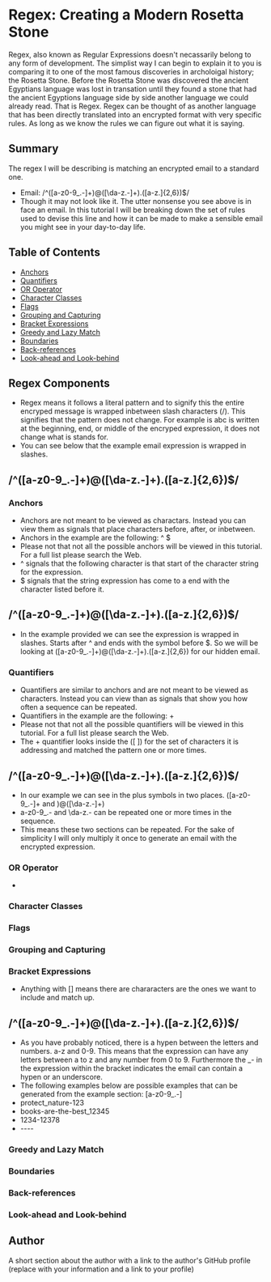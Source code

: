 # Regex: Creating a Modern Rosetta Stone
<!-- Introductory paragraph (replace this with your text) -->
Regex, also known as Regular Expressions doesn't necassarily belong to any form of development. The simplist way I can begin to explain it to you is comparing it to one of the most famous discoveries in archoloigal history; the Rosetta Stone. Before the Rosetta Stone was discovered the ancient Egyptians language was lost in transation until they found a stone that had the ancient Egyptions language side by side another language we could already read. That is Regex. Regex can be thought of as another language that has been directly translated into an encrypted format with very specific rules. As long as we know the rules we can figure out what it is saying. 

## Summary
<!-- Briefly summarize the regex you will be describing and what you will explain. Include a code snippet of the regex. Replace this text with your summary. -->
The regex I will be describing is matching an encrypted email to a standard one. 

- Email: /^([a-z0-9_\.-]+)@([\da-z\.-]+)\.([a-z\.]{2,6})$/
- Though it may not look like it. The utter nonsense you see above is in face an email. In this tutorial I will be breaking down the set of rules used to devise this line and how it can be made to make a sensible email you might see in your day-to-day life.

## Table of Contents

- [Anchors](#anchors)
- [Quantifiers](#quantifiers)
- [OR Operator](#or-operator)
- [Character Classes](#character-classes)
- [Flags](#flags)
- [Grouping and Capturing](#grouping-and-capturing)
- [Bracket Expressions](#bracket-expressions)
- [Greedy and Lazy Match](#greedy-and-lazy-match)
- [Boundaries](#boundaries)
- [Back-references](#back-references)
- [Look-ahead and Look-behind](#look-ahead-and-look-behind)

## Regex Components
- Regex means it follows a literal pattern and to signify this the entire encryped message is wrapped inbetween slash characters (/). This signifies that the pattern does not change. For example is abc is written at the beginning, end, or middle of the encryped expression, it does not change what is stands for. 
- You can see below that the example email expression is wrapped in slashes. 
## /^([a-z0-9_\.-]+)@([\da-z\.-]+)\.([a-z\.]{2,6})$/

### Anchors
- Anchors are not meant to be viewed as charactars. Instead you can view them as signals that place characters before, after, or inbetween. 
- Anchors in the example are the following: ^ $
- Please not that not all the possible anchors will be viewed in this tutorial. For a full list please search the Web. 
- ^ signals that the following character is that start of the character string for the expression. 
- $ signals that the string expression has come to a end with the character listed before it. 
## /^([a-z0-9_\.-]+)@([\da-z\.-]+)\.([a-z\.]{2,6})$/
- In the example provided we can see the expression is wrapped in slashes. Starts after ^ and ends with the symbol before $. So we will be looking at ([a-z0-9_\.-]+)@([\da-z\.-]+)\.([a-z\.]{2,6}) for our hidden email.

### Quantifiers
- Quantifiers are similar to anchors and are not meant to be viewed as characters. Instead you can view than as signals that show you how often a sequence can be repeated.
- Quantifiers in the example are the following: + 
- Please not that not all the possible quantifiers will be viewed in this tutorial. For a full list please search the Web. 
- The + quantifier looks inside the ([ ]) for the set of characters it is addressing and matched the pattern one or more times. 
## /^([a-z0-9_\.-]+)@([\da-z\.-]+)\.([a-z\.]{2,6})$/
- In our example we can see in the plus symbols in two places. ([a-z0-9_\.-]+ and )@([\da-z\.-]+)
- a-z0-9_\.- and \da-z\.- can be repeated one or more times in the sequence.  
- This means these two sections can be repeated. For the sake of simplicity I will only multiply it once to generate an email with the encrypted expression. 

### OR Operator
- 

### Character Classes

### Flags

### Grouping and Capturing

### Bracket Expressions
- Anything with [] means there are chararacters are the ones we want to include and match up. 
## /^([a-z0-9_\.-]+)@([\da-z\.-]+)\.([a-z\.]{2,6})$/
- As you have probably noticed, there is a hypen between the letters and numbers. a-z and 0-9. This means that the expression can have any letters between a to z and any number from 0 to 9. Furthermore the _- in the expression within the bracket indicates the email can contain a hypen or an underscore.
- The following examples below are possible examples that can be generated from the example section: [a-z0-9_\.-]
- protect_nature-123
- books-are-the-best_12345
- 1234-12378
- _-_-_-_-

### Greedy and Lazy Match

### Boundaries

### Back-references

### Look-ahead and Look-behind

## Author

A short section about the author with a link to the author's GitHub profile (replace with your information and a link to your profile)
